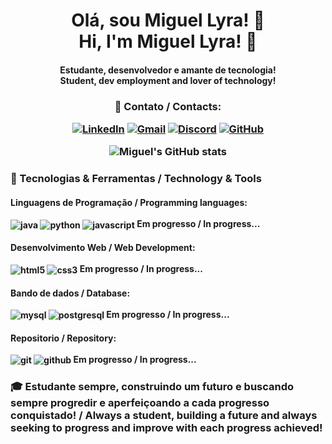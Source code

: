 
<h1 align="center"> Olá, sou Miguel Lyra! 👋 <br/> Hi, I'm Miguel Lyra! 👋
<h4 align="center"> Estudante, desenvolvedor e amante de tecnologia! <br/> Student, dev employment and lover of technology!
<br/>
<h3 align="center"> 💬 Contato / Contacts:

[![LinkedIn](https://img.shields.io/badge/LinkedIn-0077B5?style=for-the-badge&logo=linkedin&logoColor=white)](https://linkedin.com/in/miguel-lyra-10443214b)
[![Gmail](https://img.shields.io/badge/Gmail-D14836?style=for-the-badge&logo=gmail&logoColor=white)](mailto:miguelyra04@gmail.com)
[![Discord](https://img.shields.io/badge/Discord-7289DA?style=for-the-badge&logo=discord&logoColor=white)](https://discord.gg/miguellyra)
[![GitHub](https://img.shields.io/badge/GitHub-100000?style=for-the-badge&logo=github&logoColor=white)](https://github.com/miguelfordev)

![Miguel's GitHub stats](https://github-readme-stats.vercel.app/api?username=miguelfordev&show_icons=true&theme=tokyonight)

<h3> 🚀 Tecnologias & Ferramentas / Technology & Tools
<h4> Linguagens de Programação / Programming languages:
<div style="display: inline_block"><br/>
    <img align="center" alt="java" src="https://img.shields.io/badge/Java-ED8B00?style=for-the-badge&logo=openjdk&logoColor=white">
    <img align="center" alt="python" src="https://img.shields.io/badge/Python-3776AB?style=for-the-badge&logo=python&logoColor=white">
    <img align="center" alt="javascript" src="https://img.shields.io/badge/JavaScript-F7DF1E?style=for-the-badge&logo=javascript&logoColor=black"> Em progresso / In progress...
</div>

<h4> Desenvolvimento Web / Web Development:
<div style="display: inline_block"><br/>
    <img align="center" alt="html5" src="https://img.shields.io/badge/HTML5-E34F26?style=for-the-badge&logo=html5&logoColor=white">
    <img align="center" alt="css3" src="https://img.shields.io/badge/CSS3-1572B6?style=for-the-badge&logo=css3&logoColor=white"> Em progresso / In progress...
</div>
<h4> Bando de dados / Database:
<div style="display: inline_block"><br/>
    <img align="center" alt="mysql" src="https://img.shields.io/badge/MySQL-00000F?style=for-the-badge&logo=mysql&logoColor=white">
    <img align="center" alt="postgresql" src="https://img.shields.io/badge/PostgreSQL-316192?style=for-the-badge&logo=postgresql&logoColor=white"> Em progresso / In progress...
</div>
<h4> Repositorio / Repository:
<div style="display: inline_block"><br/>
    <img align="center" alt="git" src="https://img.shields.io/badge/GIT-E44C30?style=for-the-badge&logo=git&logoColor=white">
    <img align="center" alt="github" src="https://img.shields.io/badge/GitHub-100000?style=for-the-badge&logo=github&logoColor=white"> Em progresso / In progress...
</div>
    
<h3> 🎓 Estudante sempre, construindo um futuro e buscando sempre progredir e aperfeiçoando a cada progresso conquistado! / Always a student, building a future and always seeking to progress and improve with each progress achieved! 
